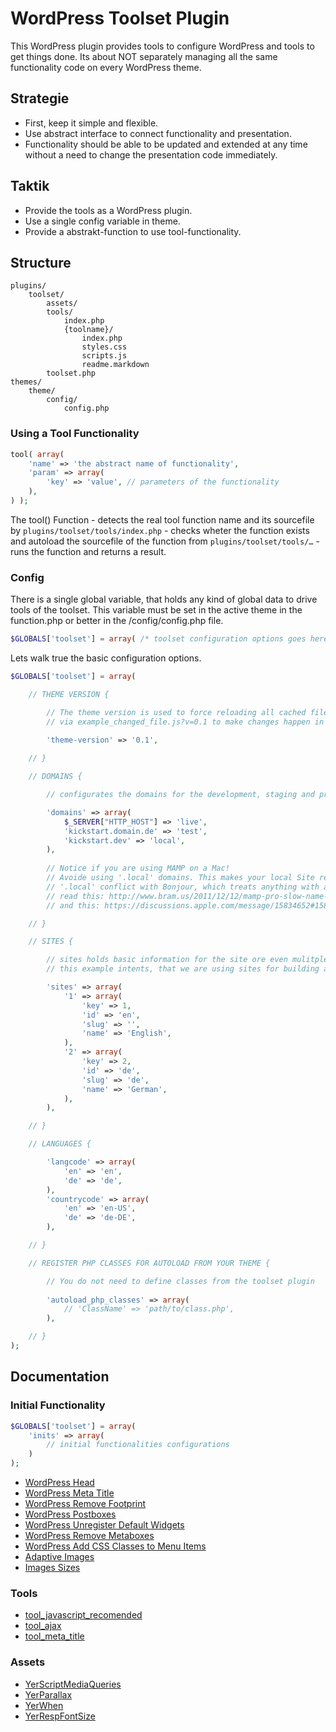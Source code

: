 WordPress Toolset Plugin
===============

This WordPress plugin provides tools to configure WordPress and tools to get things done.
Its about NOT separately managing all the same functionality code on every WordPress theme. 

Strategie
---------------
- First, keep it simple and flexible.
- Use abstract interface to connect functionality and presentation.
- Functionality should be able to be updated and extended at any time without a need to change the presentation code immediately.

Taktik
---------------
- Provide the tools as a WordPress plugin.
- Use a single config variable in theme.
- Provide a abstrakt-function to use tool-functionality.

Structure
---------------

	plugins/
		toolset/
			assets/
			tools/
				index.php
				{toolname}/
					index.php
					styles.css
					scripts.js
					readme.markdown
		 	toolset.php
	themes/
		theme/
			config/
				config.php
	
### Using a Tool Functionality

````php
tool( array(
	'name' => 'the abstract name of functionality',
	'param' => array(
		'key' => 'value', // parameters of the functionality
	),
) );
````
The tool() Function
	- detects the real tool function name and its sourcefile by <code>plugins/toolset/tools/index.php</code> 
	- checks wheter the function exists and autoload the sourcefile of the function from <code>plugins/toolset/tools/…</code> 
	- runs the function and returns a result.

### Config

There is a single global variable, that holds any kind of global data to drive tools of the toolset. This variable must be set in the active theme in the function.php or better in the /config/config.php file.

````php
$GLOBALS['toolset'] = array( /* toolset configuration options goes here */ );
````

Lets walk true the basic configuration options.

````php
$GLOBALS['toolset'] = array(

	// THEME VERSION {

		// The theme version is used to force reloading all cached files of a theme
		// via example_changed_file.js?v=0.1 to make changes happen in a browser.
		
		'theme-version' => '0.1',

	// }

	// DOMAINS {

		// configurates the domains for the development, staging and production server

		'domains' => array(
			$_SERVER["HTTP_HOST"] => 'live',
			'kickstart.domain.de' => 'test',
			'kickstart.dev' => 'local',
		),
		
		// Notice if you are using MAMP on a Mac!
		// Avoide using '.local' domains. This makes your local Site realy slow because
		// '.local' conflict with Bonjour, which treats anything with a '.local' TLD as a Bonjour server.
		// read this: http://www.bram.us/2011/12/12/mamp-pro-slow-name-resolving-with-local-vhosts-in-lion-fix/
		// and this: https://discussions.apple.com/message/15834652#15834652.

	// }

	// SITES {

		// sites holds basic information for the site ore even mulitple sites on a WordPress multisite installation
		// this example intents, that we are using sites for building a multilanguage website

		'sites' => array(
			'1' => array(
				'key' => 1,
				'id' => 'en',
				'slug' => '',
				'name' => 'English',
			),
			'2' => array(
				'key' => 2,
				'id' => 'de',
				'slug' => 'de',
				'name' => 'German',
			),
		),

	// }

	// LANGUAGES {

		'langcode' => array(
			'en' => 'en',
			'de' => 'de',
		),
		'countrycode' => array(
			'en' => 'en-US',
			'de' => 'de-DE',
		),

	// }

	// REGISTER PHP CLASSES FOR AUTOLOAD FROM YOUR THEME {

		// You do not need to define classes from the toolset plugin
		
		'autoload_php_classes' => array(
			// 'ClassName' => 'path/to/class.php',
		),

	// }
);
````

Documentation
---------------

### Initial Functionality

````php
$GLOBALS['toolset'] = array(
	'inits' => array(
		// initial functionalities configurations
	)
);
````

* [WordPress Head](docs/tool_wp_head.markdown)
* [WordPress Meta Title](docs/tool_meta_title.markdown)
* [WordPress Remove Footprint](docs/tool_remove_wp_footprint.markdown)
* [WordPress Postboxes](tools/tool_postboxes/readme.markdown)
* [WordPress Unregister Default Widgets](tools/tool_widgets_unregister_defaults/readme.markdown)
* [WordPress Remove Metaboxes](tools/tool_metabox_remove/readme.markdown)
* [WordPress Add CSS Classes to Menu Items](tools/tool_menu_add_css_classes/readme.markdown)
* [Adaptive Images](tools/tool_adaptive_images/readme.markdown)
* [Images Sizes](tools/tool_image_sizes/readme.markdown)

### Tools

* [tool_javascript_recomended](tools/tool_javascript_recomended/readme.markdown)
* [tool_ajax](tools/tool_ajax/readme.markdown)
* [tool_meta_title](tools/tool_meta_title/readme.markdown)

### Assets

* [YerScriptMediaQueries](docs/yerscriptmediaqueries.markdown)
* [YerParallax](docs/yerparallax.markdown)
* [YerWhen](docs/yerwhen.markdown)
* [YerRespFontSize](docs/yerrespfontsize.markdown)


